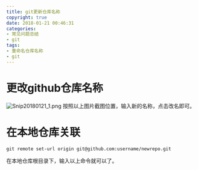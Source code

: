 ```yaml
---
title: git更新仓库名称
copyright: true
date: 2018-01-21 00:46:31
categories:
- 常见问题总结
- git
tags:
- 重命名仓库名称
- git
---
```


# 更改github仓库名称
![Snip20180121_1.png](https://i.loli.net/2018/01/21/5a6373473901c.png)
按照以上图片截图位置，输入新的名称，点击改名即可。
<!--more-->
# 在本地仓库关联

~~~
git remote set-url origin git@github.com:username/newrepo.git
~~~
在本地仓库根目录下，输入以上命令就可以了。


